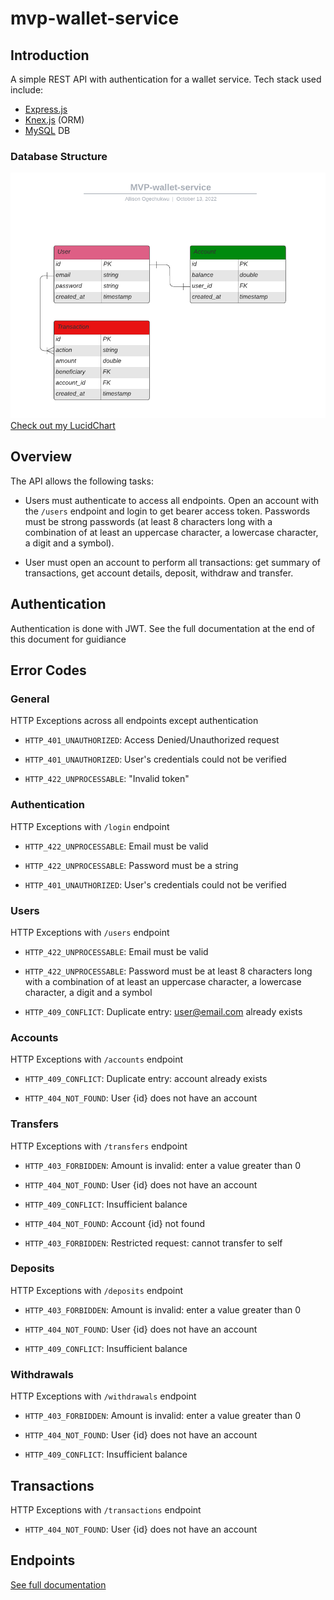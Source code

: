 # mvp-wallet-service

## Introduction

A simple REST API with authentication for a wallet service. Tech stack used include:

- [Express.js](https://expressjs.com)
- [Knex.js](https:knexjs.org) (ORM)
- [MySQL](https://mysql.com) DB

### Database Structure

![mvp-wallet-service](./public/images/MVP-wallet-service.png)
[Check out my LucidChart](https://lucid.app/lucidchart/c2db75ac-0891-4536-b2b1-20e8a0fe15be/edit?view_items=yRKqh-dGCGV0%2CyRKq2mg3OX13%2CyRKqHCDikTjn%2CJ5XZow_X1SGc%2CyRKqP32DqN0h&invitationId=inv_8009efb7-ba86-4b6d-9efc-b65b14d7d517#)

## Overview

The API allows the following tasks:

- Users must authenticate to access all endpoints. Open an account with the `/users` endpoint and login to get bearer access token. Passwords must be strong passwords (at least 8 characters long with a combination of at least an uppercase character, a lowercase character, a digit and a symbol).

- User must open an account to perform all transactions: get summary of transactions, get account details, deposit, withdraw and transfer.

## Authentication

Authentication is done with JWT. See the full documentation at the end of this document for guidiance

## Error Codes

### General

HTTP Exceptions across all endpoints except authentication

- `HTTP_401_UNAUTHORIZED`: Access Denied/Unauthorized request 

- `HTTP_401_UNAUTHORIZED`: User's credentials could not be verified 

- `HTTP_422_UNPROCESSABLE`: "Invalid token"

### Authentication

HTTP Exceptions with `/login` endpoint

- `HTTP_422_UNPROCESSABLE`: Email must be valid

- `HTTP_422_UNPROCESSABLE`: Password must be a string

- `HTTP_401_UNAUTHORIZED`: User's credentials could not be verified 

### Users

HTTP Exceptions with `/users` endpoint

- `HTTP_422_UNPROCESSABLE`: Email must be valid

- `HTTP_422_UNPROCESSABLE`: Password must be at least 8 characters long with a combination of at least an uppercase character, a lowercase character, a digit and a symbol

- `HTTP_409_CONFLICT`: Duplicate entry: user@email.com already exists

### Accounts

HTTP Exceptions with `/accounts` endpoint

- `HTTP_409_CONFLICT`: Duplicate entry: account already exists

- `HTTP_404_NOT_FOUND`: User {id} does not have an account

### Transfers

HTTP Exceptions with `/transfers` endpoint

- `HTTP_403_FORBIDDEN`: Amount is invalid: enter a value greater than 0

- `HTTP_404_NOT_FOUND`: User {id} does not have an account  

- `HTTP_409_CONFLICT`: Insufficient balance

- `HTTP_404_NOT_FOUND`: Account {id} not found

- `HTTP_403_FORBIDDEN`: Restricted request: cannot transfer to self

### Deposits

HTTP Exceptions with `/deposits` endpoint

- `HTTP_403_FORBIDDEN`: Amount is invalid: enter a value greater than 0

- `HTTP_404_NOT_FOUND`: User {id} does not have an account

- `HTTP_409_CONFLICT`: Insufficient balance

### Withdrawals

HTTP Exceptions with `/withdrawals` endpoint

- `HTTP_403_FORBIDDEN`: Amount is invalid: enter a value greater than 0

- `HTTP_404_NOT_FOUND`: User {id} does not have an account

- `HTTP_409_CONFLICT`: Insufficient balance

## Transactions

HTTP Exceptions with `/transactions` endpoint

- `HTTP_404_NOT_FOUND`: User {id} does not have an account

## Endpoints

[See full documentation](https://documenter.getpostman.com/view/12015411/2s83zmMhzh)